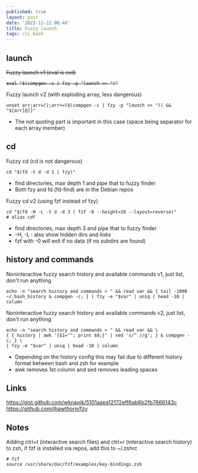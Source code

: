 ```yaml
---
published: true
layout: post
date: '2022-11-22 00:48'
title: Fuzzy launch
tags: cli bash 
---
```

## launch

<s>Fuzzy launch v1 (eval is evil)
<pre><code>eval "$(compgen -c | fzy -p "launch >> ")"</code></pre>
</s>
Fuzzy launch v2 (with exploding array, less dangerous)

    unset arr;arr=();arr+=($(compgen -c | fzy -p "launch >> ")) && "${arr[@]}"

 * The not quoting part is important in this case (space being separator for each array member)

## cd

Fuzzy cd (cd is not dangerous)

    cd "$(fd -t d -d 1 | fzy)"

 * find directories, max depth 1 and pipe that to fuzzy finder
 * Both fzy and fd (fd-find) are in the Debian repos

 Fuzzy cd v2 (using fzf instead of fzy)

    cd "$(fd -H -L -t d -d 3 | fzf -0 --height=10 --layout=reverse)"
    # alias cdf

 * find directories, max depth 3 and pipe that to fuzzy finder
 * -H, -L : also show hidden dirs and links
 * fzf with -0 will exit if no data (if no subdirs are found)

## history and commands

Noninteractive fuzzy search history and available commands v1, just list, don't run anything

    echo -n "search history and commands > " && read var && { tail -1000 ~/.bash_history & compgen -c; } | fzy -e "$var" | uniq | head -10 | column

Noninteractive fuzzy search history and available commands v2, just list, don't run anything

    echo -n "search history and commands > " && read var && \
    { { history | awk '{$1=""; print $0;}' | sed 's/^ //g'; } & compgen -c; } \
    | fzy -e "$var" | uniq | head -10 | column

 * Depending on the history config this may fail due to different history format between bash and zsh for example
 * awk removes 1st column and sed removes leading spaces

## Links

<https://gist.github.com/wknapik/5101aaea12172eff6ab6b2fb7666143c>  
<https://github.com/jhawthorn/fzy>  

## Notes

Adding ctrl+t (interactive search files) and ctrl+r (interactive search history) to zsh, if fzf is installed via repos, add this to ~/.zshrc

    # fzf
    source /usr/share/doc/fzf/examples/key-bindings.zsh
